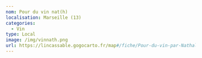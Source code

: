 ```yaml
---
nom: Pour du vin nat(h)
localisation: Marseille (13)
categories:
  - Vin
type: Local
image: /img/vinnath.png
url: https://lincassable.gogocarto.fr/map#/fiche/Pour-du-vin-par-Nathalie-Cornec/d/
---
```

